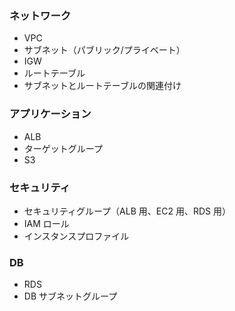 ### ネットワーク

- VPC
- サブネット（パブリック/プライベート）
- IGW
- ルートテーブル
- サブネットとルートテーブルの関連付け

### アプリケーション

- ALB
- ターゲットグループ
- S3

### セキュリティ

- セキュリティグループ（ALB 用、EC2 用、RDS 用）
- IAM ロール
- インスタンスプロファイル

### DB

- RDS
- DB サブネットグループ
